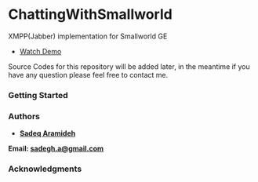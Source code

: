 # ChattingWithSmallworld
XMPP(Jabber) implementation for Smallworld GE


* [Watch Demo ](https://www.youtube.com/watch?v=iT73k5rZF3Q)

Source Codes for this repository will be added later, in the meantime if you have any question please feel free to contact me.


### Getting Started


### Authors

* [**Sadeq Aramideh**](https://github.com/Aramideh)

**Email: sadegh.a@gmail.com**

### Acknowledgments




